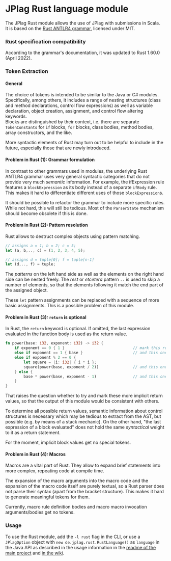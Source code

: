 # JPlag Rust language module

The JPlag Rust module allows the use of JPlag with submissions in Scala. <br>
It is based on the [Rust ANTLR4 grammar](https://github.com/antlr/grammars-v4/tree/master/rust), licensed under MIT.

### Rust specification compatibility

According to the grammar's documentation, it was updated to Rust 1.60.0 (April 2022).

### Token Extraction

#### General

The choice of tokens is intended to be similar to the Java or C# modules. Specifically, among others, it includes a
range of nesting structures (class and method declarations, control flow expressions) as well as variable declaration,
object creation, assignment, and control flow altering keywords. <br>
Blocks are distinguished by their context, i.e. there are separate `TokenConstants` for `if` blocks, `for` blocks, class
bodies, method bodies, array constructors, and the like.

More syntactic elements of Rust may turn out to be helpful to include in the future, especially those that are newly
introduced.

#### Problem in Rust (1): Grammar formulation

In contrast to other grammars used in modules, the underlying Rust ANTLR4 grammar uses very general syntactic categories 
that do not provide very much _semantic_ information. For example, the ifExpression rule features a `blockExpression` as
its body instead of a separate `ifBody` rule. This makes it hard to differentiate different uses of those `blockExpression`s.

It should be possible to refactor the grammar to include more specific rules. While not hard, this will still be tedious. Most of the
`ParserState` mechanism should become obsolete if this is done.

#### Problem in Rust (2): Pattern resolution

Rust allows to destruct complex objects using pattern matching.

```rust
// assigns a = 1; b = 2; c = 5;
let (a, b,.., c) = (1, 2, 3, 4, 5);

// assigns d = tuple[0]; f = tuple[n-1]
let (d,.., f) = tuple;
```

The _patterns_ on the left hand side as well as the elements on the right hand side can be nested freely. The _rest_
or _etcetera_ pattern `..` is used to skip a number of elements, so that the elements following it match the end part of
the assigned object.

These `let` pattern assignments can be replaced with a sequence of more basic assignments. This is a possible
problem of this module.

#### Problem in Rust (3): `return` is optional

In Rust, the `return` keyword is optional. If omitted, the last expression evaluated in the function body is used as the
return value.

```rust
fn power(base: i32, exponent: i32) -> i32 {
    if exponent == 0 { 1 }                              // mark this return value?
    else if exponent == 1 { base }                      // and this one?
    else if exponent % 2 == 0 {
        let square = |i: i32| { i * i };
        square(power(base, exponent / 2))               // and this one?
    } else {
        base * power(base, exponent - 1)                // and this one?
    }
}
```

That raises the question whether to try and mark these more implicit return values, so that the output of this module
would be consistent with others.

To determine all possible return values, semantic information about control structures is necessary which may be tedious
to extract from the AST, but possible (e.g. by means of a stack mechanic).
On the other hand, "the last expression of a block evaluated" does not hold the same _syntactical_ weight to it as a
return
statement.

For the moment, implicit block values get no special tokens.

#### Problem in Rust (4): Macros

Macros are a vital part of Rust. They allow to expand brief statements into more complex, repeating code at compile time.

The expansion of the macro arguments into the macro code and the expansion of the macro code itself are purely textual, so a Rust parser does not parse their syntax (apart from the bracket structure). This makes it hard to generate meaningful tokens for them.

Currently, macro rule definition bodies and macro macro invocation arguments/bodies get no tokens.

### Usage

To use the Rust module, add the `-l rust` flag in the CLI, or use a `JPlagOption` object
with `new de.jplag.rust.RustLanguage()` as `language` in the Java API as described in the usage information in
the [readme of the main project](https://github.com/jplag/JPlag#usage)
and [in the wiki](https://github.com/jplag/JPlag/wiki/1.-How-to-Use-JPlag).
